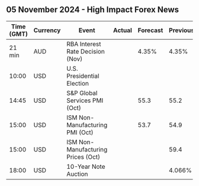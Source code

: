 ## 05 November 2024 - High Impact Forex News

| Time (GMT) | Currency | Event | Actual | Forecast | Previous |
|------|----------|-------|--------|----------|----------|
| 21 min | AUD | RBA Interest Rate Decision (Nov) |  | 4.35% | 4.35% |
| 10:00 | USD | U.S. Presidential Election |  |  |  |
| 14:45 | USD | S&P Global Services PMI (Oct) |  | 55.3 | 55.2 |
| 15:00 | USD | ISM Non-Manufacturing PMI (Oct) |  | 53.7 | 54.9 |
| 15:00 | USD | ISM Non-Manufacturing Prices (Oct) |  |  | 59.4 |
| 18:00 | USD | 10-Year Note Auction |  |  | 4.066% |
